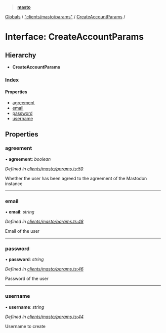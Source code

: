 > **[masto](../README.md)**

[Globals](../globals.md) / ["clients/masto/params"](../modules/_clients_masto_params_.md) / [CreateAccountParams](_clients_masto_params_.createaccountparams.md) /

# Interface: CreateAccountParams

## Hierarchy

* **CreateAccountParams**

### Index

#### Properties

* [agreement](_clients_masto_params_.createaccountparams.md#agreement)
* [email](_clients_masto_params_.createaccountparams.md#email)
* [password](_clients_masto_params_.createaccountparams.md#password)
* [username](_clients_masto_params_.createaccountparams.md#username)

## Properties

###  agreement

• **agreement**: *boolean*

*Defined in [clients/masto/params.ts:50](https://github.com/neet/masto.js/blob/aaa534e/src/clients/masto/params.ts#L50)*

Whether the user has been agreed to the agreement of the Mastodon instance

___

###  email

• **email**: *string*

*Defined in [clients/masto/params.ts:48](https://github.com/neet/masto.js/blob/aaa534e/src/clients/masto/params.ts#L48)*

Email of the user

___

###  password

• **password**: *string*

*Defined in [clients/masto/params.ts:46](https://github.com/neet/masto.js/blob/aaa534e/src/clients/masto/params.ts#L46)*

Password of the user

___

###  username

• **username**: *string*

*Defined in [clients/masto/params.ts:44](https://github.com/neet/masto.js/blob/aaa534e/src/clients/masto/params.ts#L44)*

Username to create